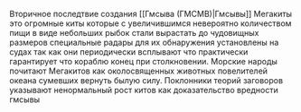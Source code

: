 Вторичное последтвие создания [[Гмсыва (ГМСМВ)|Гмсывы]] Мегакиты это огромные киты которые с увеличившимся невероятно количеством пищи в виде небольших рыбок стали вырастать до чудовищных размеров специальные радары для их обнаружения установлены на судах так как они периодически всплывают что практически гарантирует что кораблю конец при столкновении. Морские народы почитают Мегакитов как околосвященных животных повелителей океана сумевших вернуть былую силу. Поклонники теорий заговоров указывают ненормальный рост китов как доказательство вредности гмсывы